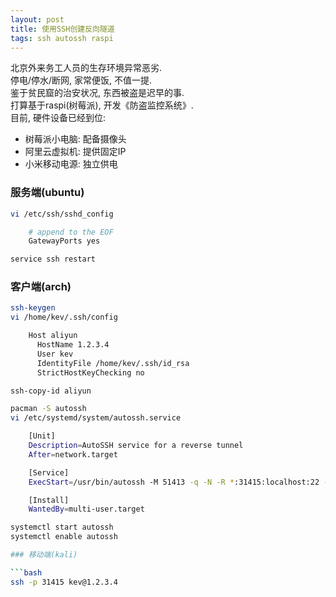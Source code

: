 ```yaml
---
layout: post
title: 使用SSH创建反向隧道
tags: ssh autossh raspi
---
```


北京外来务工人员的生存环境异常恶劣.  
停电/停水/断网, 家常便饭, 不值一提.  
鉴于贫民窟的治安状况, 东西被盗是迟早的事.  
打算基于raspi(树莓派), 开发《防盗监控系统》.  
目前, 硬件设备已经到位:

- 树莓派小电脑: 配备摄像头
- 阿里云虚拟机: 提供固定IP
- 小米移动电源: 独立供电

### 服务端(ubuntu)

```bash
vi /etc/ssh/sshd_config

    # append to the EOF
    GatewayPorts yes

service ssh restart
```

### 客户端(arch)

```bash
ssh-keygen
vi /home/kev/.ssh/config

    Host aliyun
      HostName 1.2.3.4
      User kev
      IdentityFile /home/kev/.ssh/id_rsa
      StrictHostKeyChecking no

ssh-copy-id aliyun

pacman -S autossh
vi /etc/systemd/system/autossh.service

    [Unit]
    Description=AutoSSH service for a reverse tunnel
    After=network.target

    [Service]
    ExecStart=/usr/bin/autossh -M 51413 -q -N -R *:31415:localhost:22 -F /home/kev/.ssh/config aliyun

    [Install]
    WantedBy=multi-user.target

systemctl start autossh
systemctl enable autossh

### 移动端(kali)

```bash
ssh -p 31415 kev@1.2.3.4
```

